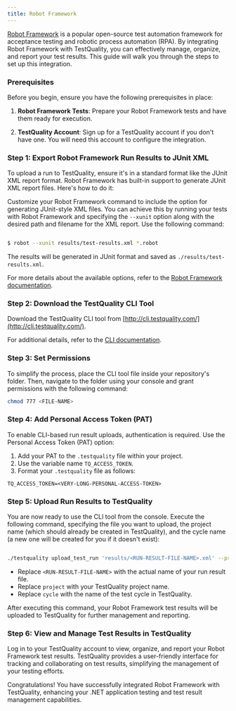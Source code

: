 ```yaml
---
title: Robot Framework 
---
```


[Robot Framework](https://robotframework.org/) is a popular open-source test automation framework for acceptance testing and robotic process automation (RPA). By integrating Robot Framework with TestQuality, you can effectively manage, organize, and report your test results. This guide will walk you through the steps to set up this integration.

### Prerequisites

Before you begin, ensure you have the following prerequisites in place:

1. **Robot Framework Tests**: Prepare your Robot Framework tests and have them ready for execution.

2. **TestQuality Account**: Sign up for a TestQuality account if you don't have one. You will need this account to configure the integration.

### Step 1: Export Robot Framework Run Results to JUnit XML

To upload a run to TestQuality, ensure it's in a standard format like the JUnit XML report format. Robot Framework has built-in support to generate JUnit XML report files. Here's how to do it:

Customize your Robot Framework command to include the option for generating JUnit-style XML files. You can achieve this by running your tests with Robot Framework and specifying the  `--xunit` option along with the desired path and filename for the XML report. Use the following command:

```bash

$ robot --xunit results/test-results.xml *.robot
```

The results will be generated in JUnit format and saved as `./results/test-results.xml`. 

For more details about the available options, refer to the [Robot Framework documentation](https://robotframework.org/robotframework/latest/RobotFrameworkUserGuide.html#xunit-compatible-result-file).

### Step 2: Download the TestQuality CLI Tool

Download the TestQuality CLI tool from [http://cli.testquality.com/](http://cli.testquality.com/).

For additional details, refer to the [CLI documentation](testquality_cli).

### Step 3: Set Permissions

To simplify the process, place the CLI tool file inside your repository's folder. Then, navigate to the folder using your console and grant permissions with the following command:

```bash
chmod 777 <FILE-NAME>
```
### Step 4: Add Personal Access Token (PAT)

To enable CLI-based run result uploads, authentication is required. Use the Personal Access Token (PAT) option:

1. Add your PAT to the `.testquality` file within your project.
2. Use the variable name `TQ_ACCESS_TOKEN`.
3. Format your `.testquality` file as follows:

```plaintext
TQ_ACCESS_TOKEN=<VERY-LONG-PERSONAL-ACCESS-TOKEN>
```
### Step 5: Upload Run Results to TestQuality

You are now ready to use the CLI tool from the console. Execute the following command, specifying the file you want to upload, the project name (which should already be created in TestQuality), and the cycle name (a new one will be created for you if it doesn't exist):

```bash

./testquality upload_test_run 'results/<RUN-RESULT-FILE-NAME>.xml' --project_name=project --plan_name=cycle
```
- Replace `<RUN-RESULT-FILE-NAME>` with the actual name of your run result file.
- Replace `project` with your TestQuality project name.
- Replace `cycle` with the name of the test cycle in TestQuality.


After executing this command, your Robot Framework test results will be uploaded to TestQuality for further management and reporting.

### Step 6: View and Manage Test Results in TestQuality

Log in to your TestQuality account to view, organize, and report your Robot Framework test results. TestQuality provides a user-friendly interface for tracking and collaborating on test results, simplifying the management of your testing efforts.

Congratulations! You have successfully integrated Robot Framework with TestQuality, enhancing your .NET application testing and test result management capabilities.
